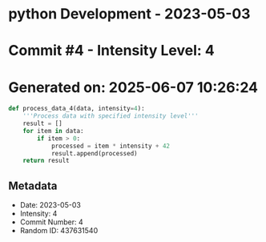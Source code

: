 ﻿# python Development - 2023-05-03
# Commit #4 - Intensity Level: 4
# Generated on: 2025-06-07 10:26:24
```python
def process_data_4(data, intensity=4):
    '''Process data with specified intensity level'''
    result = []
    for item in data:
        if item > 0:
            processed = item * intensity + 42
            result.append(processed)
    return result
```
## Metadata
- Date: 2023-05-03
- Intensity: 4
- Commit Number: 4
- Random ID: 437631540
